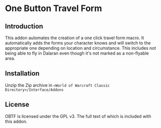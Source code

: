 # One Button Travel Form

## Introduction

This addon automates the creation of a one click travel form macro. It automatically adds the forms your character knows and will switch to the appropriate one depending on location and circumstance. This includes not being able to fly in Dalaran even though it's not marked as a non-flyable area.

## Installation

Unzip the Zip archive in `<World of Warcraft Classic Directory>/Interface/Addons`

## License

OBTF is licensed under the GPL v3. The full text of which is included with this addon.
